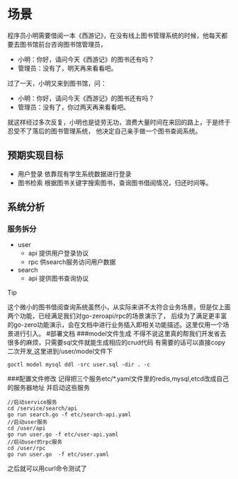 # 场景
程序员小明需要借阅一本《西游记》，在没有线上图书管理系统的时候，他每天都要去图书馆前台咨询图书馆管理员，
* 小明：你好，请问今天《西游记》的图书还有吗？
* 管理员：没有了，明天再来看看吧。

过了一天，小明又来到图书馆，问：
* 小明：你好，请问今天《西游记》的图书还有吗？
* 管理员：没有了，你过两天再来看看吧。

就这样经过多次反复，小明也是徒劳无功，浪费大量时间在来回的路上，于是终于忍受不了落后的图书管理系统，
他决定自己亲手做一个图书查阅系统。

## 预期实现目标
* 用户登录
  依靠现有学生系统数据进行登录
* 图书检索
  根据图书关键字搜索图书，查询图书借阅情况，归还时间等。

## 系统分析
### 服务拆分
* user
    * api 提供用户登录协议
    * rpc 供search服务访问用户数据
* search
    * api 提供图书查询协议

> [!TIP]
> 这个微小的图书借阅查询系统虽然小，从实际来讲不太符合业务场景，但是仅上面两个功能，已经满足我们对go-zeroapi/rpc的场景演示了，
> 后续为了满足更丰富的go-zero功能演示，会在文档中进行业务插入即相关功能描述。这里仅用一个场景进行引入。
#部署文档
###model文件生成
不得不说这里真的帮我们开发省去很多的麻烦，只需要sql文件就能生成相应的crud代码
有需要的话可以直接copy二次开发,这里进到/user/model文件下
```
goctl model mysql ddl -src user.sql -dir . -c
```
###配置文件修改
记得把三个服务etc/*.yaml文件里的redis,mysql,etcd改成自己的服务器地址
并启动这些服务
```
//启动service服务
cd /service/search/api 
go run search.go -f etc/search-api.yaml
//启动user服务
cd /user/api
go run user.go -f etc/user-api.yaml
//启动user的rpc服务
cd /user/rpc
go run user.go  -f etc/user.yaml
```
之后就可以用curl命令测试了